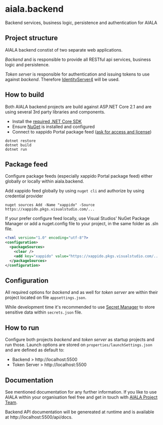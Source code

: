# aiala.backend
Backend services, business logic, persistence and authentication for AIALA

## Project structure
AIALA backend constist of two separate web applications.

_Backend_ and is responsible to provide all RESTful api services, business logic and persistence.

_Token server_ is responsible for authentication and issuing tokens to use against _backend_. Therefore [IdentityServer4](https://identityserver4.readthedocs.io/en/latest/) will be used.

## How to build
Both AIALA backend projects are build against ASP.NET Core 2.1 and are using several 3rd party libraries and components.
* Install the [required .NET Core SDK](https://dotnet.microsoft.com/download/dotnet-core/2.1)
* Ensure [NuGet](https://www.nuget.org/) is installed and configured 
* Connect to xappido Portal package feed ([ask for access and license](mailto:aiala@xappido.com))

```
dotnet restore
dotnet build
dotnet run
```

## Package feed
Configure package feeds (especially xappido Portal package feed) either globally or locally within aiala.backend.

Add xappido feed globally by using `nuget cli` and authorize by using credential provider

`nuget sources Add -Name "xappido" -Source https://xappido.pkgs.visualstudio.com/...`

If your prefer configure feed locally, use Visual Studios' NuGet Package Manager or add a nuget.config file to your project, in the same folder as .sln file.

```XML
<?xml version="1.0" encoding="utf-8"?>
<configuration>
  <packageSources>
    <clear />
    <add key="xappido" value="https://xappido.pkgs.visualstudio.com/..." />
  </packageSources>
</configuration>
```

## Configuration
All required options for _backend_ and as well for _token server_ are within their project located on file `appsettings.json`.

While development time it's recommended to use [Secret Manager](https://docs.microsoft.com/en-us/aspnet/core/security/app-secrets?view=aspnetcore-3.1&tabs=windows#how-the-secret-manager-tool-works) to store sensitive data within `secrets.json` file.

## How to run
Configure both projects _backend_ and _token server_ as startup projects and run those. Launch options are stored on `properties/launchSettings.json` and are defined as default to:
* Backend > http://localhost:5500
* Token Server > http://localhost:5500

## Documentation
See mentioned documentation for any further information. If you like to use AIALA within your organisation feel free and get in touch with [AIALA Project Team](mailto:aiala@xappido.com).

Backend API documentation will be genereated at runtime and is available at http://localhost:5500/api/docs.